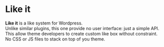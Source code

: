 # Like it

**Like it** is a like system for Wordpress.  
Unlike similar plugins, this one provide no user interface: just a simple API.  
This allow theme developers to create custom like box without constraint. No CSS or JS files to stack on top of you theme.
